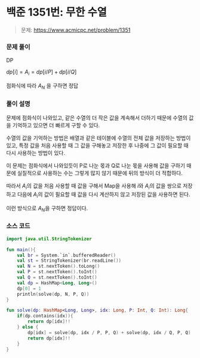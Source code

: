 # 백준 1351번: 무한 수열

> 문제: https://www.acmicpc.net/problem/1351

### 문제 풀이

DP

$dp[i] = A_i = dp[i / P] + dp[i / Q]$

점화식에 따라 $A_N$ 을 구하면 정답

### 풀이 설명

문제에 점화식이 나와있고, 같은 수열의 더 작은 값을 계속해서 더하기 때문에 수열의 값을 기억하고 있으면 더 빠르게 구할 수 있다.

수열의 값을 기억하는 방법은 배열과 같은 테이블에 수열의 전체 값을 저장하는 방법이 있고, 특정 값을 처음 사용할 때 그 값을 구해놓고 저장한 후 나중에 그 값이 필요할 때 다시 사용하는 방법이 있다.

이 문제는 점화식에서 나와있듯이 P로 나눈 몫과 Q로 나눈 몫을 사용해 값을 구하기 때문에 실질적으로 사용하는 수는 그렇게 많지 않기 때문에 뒤의 방식이 더 적합하다.

따라서 $A_i$의 값을 처음 사용할 때 값을 구해서 Map을 사용해 $i$와 $A_i$의 값을 쌍으로 저장하고 다음에 $A_i$의 값이 필요할 때 값을 다시 계산하지 않고 저장된 값을 사용하면 된다.

이런 방식으로 $A_N$을 구하면 정답이다.

### 소스 코드
```kotlin
import java.util.StringTokenizer

fun main(){
    val br = System.`in`.bufferedReader()
    val st = StringTokenizer(br.readLine())
    val N = st.nextToken().toLong()
    val P = st.nextToken().toInt()
    val Q = st.nextToken().toInt()
    val dp = HashMap<Long, Long>()
    dp[0] = 1
    println(solve(dp, N, P, Q))
}

fun solve(dp: HashMap<Long, Long>, idx: Long, P: Int, Q: Int): Long{
    if(dp.contains(idx)){
        return dp[idx]!!
    } else {
        dp[idx] = solve(dp, idx / P, P, Q) + solve(dp, idx / Q, P, Q)
        return dp[idx]!!
    }
}
```